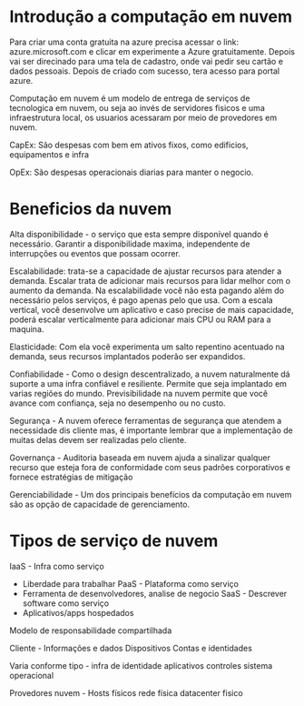 # Introdução a computação em nuvem


Para criar uma conta gratuita na azure precisa acessar o link: azure.microsoft.com e clicar em experimente a Azure gratuitamente. Depois vai ser direcinado para uma tela de cadastro, onde vai pedir seu cartão e dados pessoais.   Depois de criado com sucesso, tera acesso para portal azure. 


Computação em nuvem é um modelo de entrega de serviços de tecnologica em nuvem, ou seja ao invés de servidores fisicos e uma infraestrutura local, os usuarios acessaram por meio de provedores em nuvem.


CapEx: 
  São despesas com bem em ativos fixos, como edificios, equipamentos e infra

OpEx:
  São despesas operacionais diarias para manter o negocio.

# Beneficios da nuvem

Alta disponibilidade - o serviço que esta sempre disponível quando é necessário. Garantir a disponibilidade maxima, independente de interrupções ou eventos que possam ocorrer.

Escalabilidade: trata-se a capacidade de ajustar recursos para atender a demanda. Escalar trata de adicionar mais recursos para lidar melhor com o aumento da demanda. Na escalabilidade você não esta pagando além do necessário pelos serviços, é pago apenas pelo que usa. 
Com a escala vertical, você desenvolve um aplicativo e caso precise de mais capacidade, poderá escalar verticalmente para adicionar mais CPU ou RAM para a maquina.

Elasticidade: Com ela você experimenta um salto repentino acentuado na demanda, seus recursos implantados poderão ser expandidos. 

Confiabilidade - Como o design descentralizado, a nuvem naturalmente dá suporte a uma infra confiável e resiliente. Permite que seja implantado em varias regiões do mundo.
Previsibilidade na nuvem permite que você avance com confiança, seja no desempenho ou no custo.

Segurança - A nuvem oferece ferramentas de segurança que atendem a necessidade dis cliente mas, é importante lembrar que a implementação de muitas delas devem ser realizadas pelo cliente. 

Governança - Auditoria baseada em nuvem ajuda a sinalizar qualquer recurso que esteja fora de conformidade com seus padrões corporativos e fornece estratégias de mitigação


Gerenciabilidade - Um dos principais benefícios da computação em nuvem são as opção de capacidade de gerenciamento. 


# Tipos de serviço de nuvem

IaaS - Infra como serviço
 - Liberdade para trabalhar
PaaS - Plataforma como serviço
 - Ferramenta de desenvolvedores, analise de negocio
SaaS - Descrever software como serviço
 - Aplicativos/apps hospedados

Modelo de responsabilidade compartilhada


Cliente - 
	Informações e dados
	Dispositivos
	Contas e identidades

Varia conforme tipo - 
	infra de identidade
	aplicativos
	controles
	sistema operacional 

Provedores nuvem - 
	Hosts físicos
	rede física
	datacenter fisico





